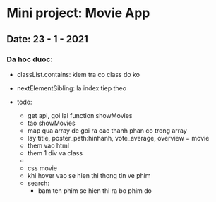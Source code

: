 # Mini project: Movie App

## Date: 23 - 1 - 2021

### Da hoc duoc:
- classList.contains: kiem tra co class do ko
- nextElementSibling: la index tiep theo

- todo:
  - get api, goi lai function showMovies
  - tao showMovies
  - map qua array de goi ra cac thanh phan co trong array
  - lay title, poster_path:hinhanh, vote_average, overview = movie
  - them vao html
  - them 1 div va class 
  - 
  - css movie
  - khi hover vao se hien thi thong tin ve phim
  - search:
    - bam ten phim se hien thi ra bo phim do